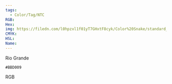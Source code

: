 ```yaml
---
tags:
  - Color/Tag/NTC
RGB:
Hex:
img: https://filedn.com/l0hpzxl1f01yT7GHxtF8cyk/Color%20Snake/standard_csv_to_svg/BBD009.svg
CMYK:
HSL:
Name:
---
```

Rio Grande
```palette
#BBD009
```
RGB
